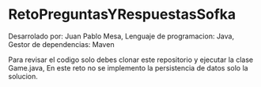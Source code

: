 # RetoPreguntasYRespuestasSofka

Desarrolado por: Juan Pablo Mesa,
Lenguaje de programacion: Java,
Gestor de dependencias: Maven

Para revisar el codigo solo debes clonar este repositorio y ejecutar la clase Game.java, 
En este reto no se implemento la persistencia de datos solo la solucion.
